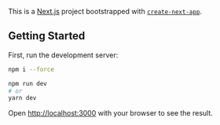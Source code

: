 This is a [Next.js](https://nextjs.org/) project bootstrapped with [`create-next-app`](https://github.com/vercel/next.js/tree/canary/packages/create-next-app).

## Getting Started

First, run the development server:

```bash
npm i --force

npm run dev
# or
yarn dev
```

Open [http://localhost:3000](http://localhost:3000) with your browser to see the result.
